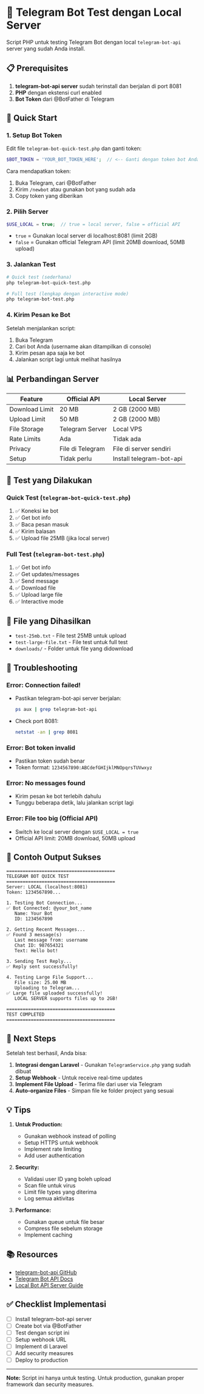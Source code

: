 # 🤖 Telegram Bot Test dengan Local Server

Script PHP untuk testing Telegram Bot dengan local `telegram-bot-api` server yang sudah Anda install.

## 📋 Prerequisites

1. **telegram-bot-api server** sudah terinstall dan berjalan di port 8081
2. **PHP** dengan ekstensi curl enabled
3. **Bot Token** dari @BotFather di Telegram

## 🚀 Quick Start

### 1. Setup Bot Token

Edit file `telegram-bot-quick-test.php` dan ganti token:

```php
$BOT_TOKEN = 'YOUR_BOT_TOKEN_HERE';  // <-- Ganti dengan token bot Anda!
```

Cara mendapatkan token:
1. Buka Telegram, cari @BotFather
2. Kirim `/newbot` atau gunakan bot yang sudah ada
3. Copy token yang diberikan

### 2. Pilih Server

```php
$USE_LOCAL = true;  // true = local server, false = official API
```

- `true` = Gunakan local server di localhost:8081 (limit 2GB)
- `false` = Gunakan official Telegram API (limit 20MB download, 50MB upload)

### 3. Jalankan Test

```bash
# Quick test (sederhana)
php telegram-bot-quick-test.php

# Full test (lengkap dengan interactive mode)
php telegram-bot-test.php
```

### 4. Kirim Pesan ke Bot

Setelah menjalankan script:
1. Buka Telegram
2. Cari bot Anda (username akan ditampilkan di console)
3. Kirim pesan apa saja ke bot
4. Jalankan script lagi untuk melihat hasilnya

## 📊 Perbandingan Server

| Feature | Official API | Local Server |
|---------|-------------|--------------|
| Download Limit | 20 MB | 2 GB (2000 MB) |
| Upload Limit | 50 MB | 2 GB (2000 MB) |
| File Storage | Telegram Server | Local VPS |
| Rate Limits | Ada | Tidak ada |
| Privacy | File di Telegram | File di server sendiri |
| Setup | Tidak perlu | Install telegram-bot-api |

## 🧪 Test yang Dilakukan

### Quick Test (`telegram-bot-quick-test.php`)
1. ✅ Koneksi ke bot
2. ✅ Get bot info
3. ✅ Baca pesan masuk
4. ✅ Kirim balasan
5. ✅ Upload file 25MB (jika local server)

### Full Test (`telegram-bot-test.php`)
1. ✅ Get bot info
2. ✅ Get updates/messages
3. ✅ Send message
4. ✅ Download file
5. ✅ Upload large file
6. ✅ Interactive mode

## 📁 File yang Dihasilkan

- `test-25mb.txt` - File test 25MB untuk upload
- `test-large-file.txt` - File test untuk full test
- `downloads/` - Folder untuk file yang didownload

## 🔧 Troubleshooting

### Error: Connection failed!
- Pastikan telegram-bot-api server berjalan:
  ```bash
  ps aux | grep telegram-bot-api
  ```
- Check port 8081:
  ```bash
  netstat -an | grep 8081
  ```

### Error: Bot token invalid
- Pastikan token sudah benar
- Token format: `1234567890:ABCdefGHIjklMNOpqrsTUVwxyz`

### Error: No messages found
- Kirim pesan ke bot terlebih dahulu
- Tunggu beberapa detik, lalu jalankan script lagi

### Error: File too big (Official API)
- Switch ke local server dengan `$USE_LOCAL = true`
- Official API limit: 20MB download, 50MB upload

## 📝 Contoh Output Sukses

```
========================================
TELEGRAM BOT QUICK TEST
========================================
Server: LOCAL (localhost:8081)
Token: 1234567890...

1. Testing Bot Connection...
✅ Bot Connected: @your_bot_name
   Name: Your Bot
   ID: 1234567890

2. Getting Recent Messages...
✅ Found 3 message(s)
   Last message from: username
   Chat ID: 987654321
   Text: Hello bot!

3. Sending Test Reply...
✅ Reply sent successfully!

4. Testing Large File Support...
   File size: 25.00 MB
   Uploading to Telegram...
✅ Large file uploaded successfully!
   LOCAL SERVER supports files up to 2GB!

========================================
TEST COMPLETED
========================================
```

## 🔄 Next Steps

Setelah test berhasil, Anda bisa:

1. **Integrasi dengan Laravel** - Gunakan `TelegramService.php` yang sudah dibuat
2. **Setup Webhook** - Untuk receive real-time updates
3. **Implement File Upload** - Terima file dari user via Telegram
4. **Auto-organize Files** - Simpan file ke folder project yang sesuai

## 💡 Tips

1. **Untuk Production:**
   - Gunakan webhook instead of polling
   - Setup HTTPS untuk webhook
   - Implement rate limiting
   - Add user authentication

2. **Security:**
   - Validasi user ID yang boleh upload
   - Scan file untuk virus
   - Limit file types yang diterima
   - Log semua aktivitas

3. **Performance:**
   - Gunakan queue untuk file besar
   - Compress file sebelum storage
   - Implement caching

## 📚 Resources

- [telegram-bot-api GitHub](https://github.com/tdlib/telegram-bot-api)
- [Telegram Bot API Docs](https://core.telegram.org/bots/api)
- [Local Bot API Server Guide](https://github.com/tdlib/telegram-bot-api#installation)

## ✅ Checklist Implementasi

- [ ] Install telegram-bot-api server
- [ ] Create bot via @BotFather
- [ ] Test dengan script ini
- [ ] Setup webhook URL
- [ ] Implement di Laravel
- [ ] Add security measures
- [ ] Deploy to production

---

**Note:** Script ini hanya untuk testing. Untuk production, gunakan proper framework dan security measures.